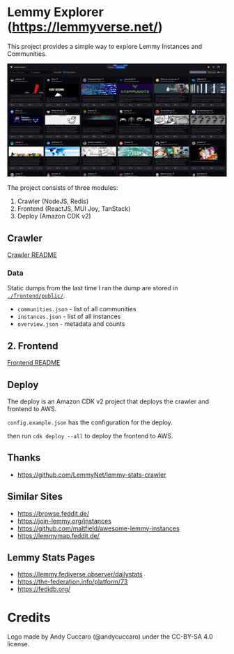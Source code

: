# Lemmy Explorer (https://lemmyverse.net/)

This project provides a simple way to explore Lemmy Instances and Communities.

![List of Communities](./docs/images/communities.png)

The project consists of three modules:
1. Crawler (NodeJS, Redis)
2. Frontend (ReactJS, MUI Joy, TanStack)
3. Deploy (Amazon CDK v2)


## Crawler

[Crawler README](./crawler/README.md)

### Data

Static dumps from the last time I ran the dump are stored in [`./frontend/public/`](./frontend/public/).

- `communities.json` - list of all communities
- `instances.json` - list of all instances
- `overview.json` - metadata and counts


## 2. Frontend

[Frontend README](./frontend/README.md)



## Deploy

The deploy is an Amazon CDK v2 project that deploys the crawler and frontend to AWS.

`config.example.json` has the configuration for the deploy.

then run `cdk deploy --all` to deploy the frontend to AWS.


## Thanks

- https://github.com/LemmyNet/lemmy-stats-crawler


## Similar Sites

- https://browse.feddit.de/
- https://join-lemmy.org/instances
- https://github.com/maltfield/awesome-lemmy-instances
- https://lemmymap.feddit.de/

## Lemmy Stats Pages
- https://lemmy.fediverse.observer/dailystats
- https://the-federation.info/platform/73
- https://fedidb.org/

# Credits

Logo made by Andy Cuccaro (@andycuccaro) under the CC-BY-SA 4.0 license.

